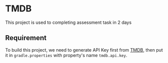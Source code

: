 # TMDB
This project is used to completing assessment task in 2 days

## Requirement

To build this project, we need to generate API Key first from [TMDB](https://developer.themoviedb.org/reference/intro/getting-started), then put it in `gradle.properties` with property's name `tmdb.api.key`.